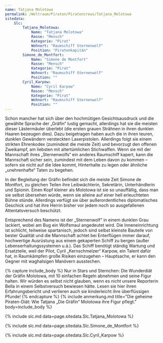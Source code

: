 ```yaml
---
name: Tatjana Molotowa
permalink: /Weltraum/Piraten/Piratencrews/Tatjana_Molotowa
sitedata:
    Slc:
        Tatjana_Molotowa:
            Name: "Tatjana Molotowa"
            Rasse: "Mensch"
            Kategorie: "Pirat"
            Wohnort: "Raumschiff Sternenwolf"
            Position: "Piratenkapitän"
        Simone_de_Montfort:
            Name: "Simone de Montfort"
            Rasse: "Mensch"
            Kategorie: "Pirat"
            Wohnort: "Raumschiff Sternenwolf"
            Position: ""
        Cyril_Karpow:
            Name: "Cyril Karpow"
            Rasse: "Mensch"
            Kategorie: "Pirat"
            Wohnort: "Raumschiff Sternenwolf"
            Position: ""
---
```


Schon mancher hat sich über den hochmütigen Gesichtsausdruck und die gewählte Sprache der „Gräfin“ lustig gemacht, allerdings hat sie die meisten dieser Lästermäuler überlebt (die ersten grauen Strähnen in ihren dunklen Haaren bezeugen dies). Dazu beigetragen haben auch die in ihren teuren, dunklen Gewändern versteckten Laserpistolen. Allerdings folgt sie einem strikten Ehrenkodex (zumindest die meiste Zeit) und bevorzugt den offenen Zweikampf, am liebsten mit altertümlichen Stichwaffen. Wenn sie mit der Mannschaft ihres „Sternenwolfs“ ein anderes Raumschiff kapert, kann die Mannschaft sicher sein, zumindest mit dem Leben davon zu kommen – sofern sie nicht auf die Idee kommt, Hinterhalte zu legen oder ähnliche „unehrenhafte“ Taten zu begehen.

In der Begleitung der Gräfin befindet sich die meiste Zeit Simone de Montfort, zu gleichen Teilen ihre Leibwächterin, Sekretärin, Unterhändlerin und Spionin. Einen Kopf kleiner als Molotowa ist sie so unauffällig, dass man sie selbst übersehen würde, wenn sie alleine auf einer hell erleuchteten Bühne stünde. Allerdings verfügt sie über außerordentliches diplomatisches Geschick und hat ihre Herrin bisher vor jedem noch so ausgefallenen Attentatsversuch beschützt.

Entsprechend des Namens ist der „Sternenwolf“ in einem dunklen Grau lackiert, wobei am Bug ein Wolfsmaul angedeutet wird. Die Inneneinrichtung ist schlicht, teilweise spartanisch, jedoch sind selbst kleinste Bauteile von bester Qualität und die Mannschaft achtet bei Enterflügen immer darauf, hochwertige Ausrüstung aus einem gekaperten Schiff zu bergen (außer Lebenserhaltungssystemen u.ä.). Das Schiff benötigt ständig Wartung und Ersatzteile, weil der Pilot, Cyril „Kernschmelzer“ Karpow, ein Talent dafür hat, in Raumkämpfen große Risiken einzugehen – Hauptsache, er kann den Gegner mit waghalsigen Manövern ausstechen.

{% capture include_body %}
Nur in Stars und Sternchen: Die Wunderdiät der Gräfin Molotowa, mit 10 einfachen Regeln abnehmen und seine Figur halten. Wir würden es selbst nicht glauben, wenn es nicht unsere Reporterin Bella in einem Selbstversuch bewiesen hätte. Lesen sie hier ihren Erfahrungsbericht und verlieren auch sie kinderleicht ihre überflüssigen Pfunde!
{% endcapture %}
{% include anmerkung.md title="Die geheime Piraten-Diät: Wie Tatjana „Die Gräfin“ Molotowa ihre Figur pflegt." body=include_body %}

{% include slc.md data=page.sitedata.Slc.Tatjana_Molotowa %}

{% include slc.md data=page.sitedata.Slc.Simone_de_Montfort %}

{% include slc.md data=page.sitedata.Slc.Cyril_Karpow %}
